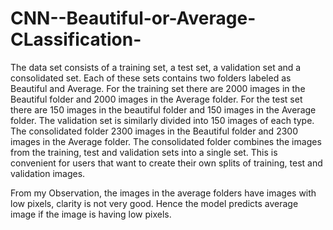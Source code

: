 # CNN--Beautiful-or-Average-CLassification-


The data set consists of a training set, a test set, a validation set and a consolidated set. Each of these sets contains two folders labeled as Beautiful and Average.
For the training set there are 2000 images in the Beautiful folder and 2000 images in the Average folder. For the test set there are 150 images in the beautiful folder 
and 150 images in the Average folder. The validation set is similarly divided into 150 images of each type. The consolidated folder 2300 images in the Beautiful folder 
and 2300 images in the Average folder. The consolidated folder combines the images from the training, test and validation sets into a single set. This is convenient for 
users that want to create their own splits of training, test and validation images.



From my Observation, the images in the average folders have images with low pixels, clarity is not very good. Hence the model predicts average image if the image is
having low pixels.
